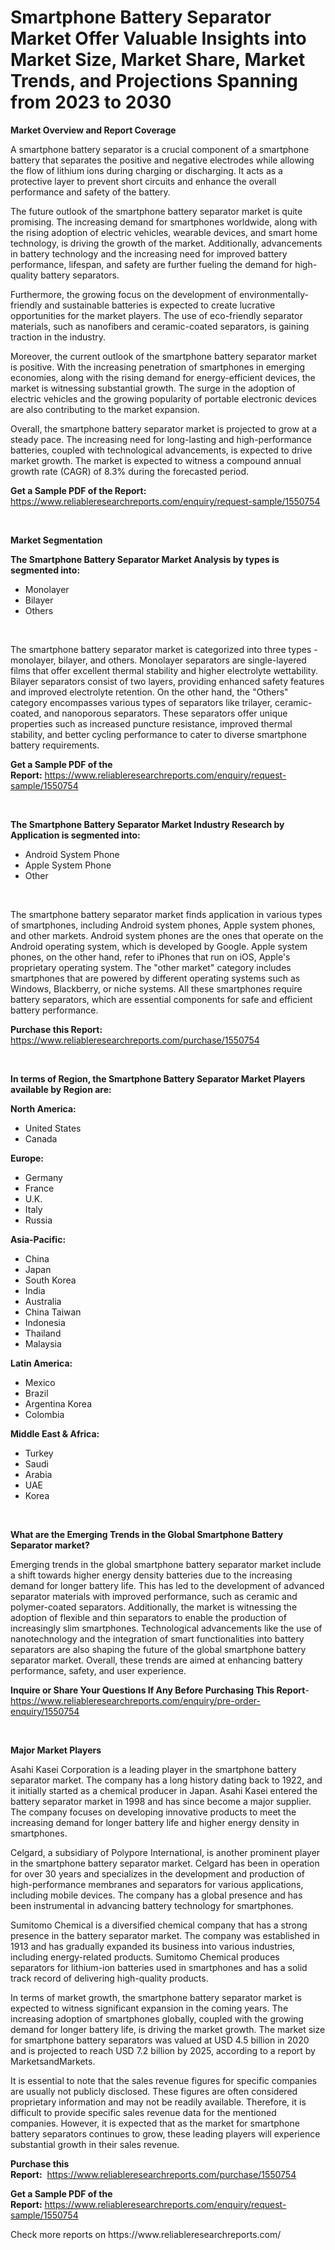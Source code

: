 <p><h1>Smartphone Battery Separator Market Offer Valuable Insights into Market Size, Market Share, Market Trends, and Projections Spanning from 2023 to 2030</h1></p><p><strong>Market Overview and Report Coverage</strong></p>
<p><p>A smartphone battery separator is a crucial component of a smartphone battery that separates the positive and negative electrodes while allowing the flow of lithium ions during charging or discharging. It acts as a protective layer to prevent short circuits and enhance the overall performance and safety of the battery.</p><p>The future outlook of the smartphone battery separator market is quite promising. The increasing demand for smartphones worldwide, along with the rising adoption of electric vehicles, wearable devices, and smart home technology, is driving the growth of the market. Additionally, advancements in battery technology and the increasing need for improved battery performance, lifespan, and safety are further fueling the demand for high-quality battery separators.</p><p>Furthermore, the growing focus on the development of environmentally-friendly and sustainable batteries is expected to create lucrative opportunities for the market players. The use of eco-friendly separator materials, such as nanofibers and ceramic-coated separators, is gaining traction in the industry.</p><p>Moreover, the current outlook of the smartphone battery separator market is positive. With the increasing penetration of smartphones in emerging economies, along with the rising demand for energy-efficient devices, the market is witnessing substantial growth. The surge in the adoption of electric vehicles and the growing popularity of portable electronic devices are also contributing to the market expansion.</p><p>Overall, the smartphone battery separator market is projected to grow at a steady pace. The increasing need for long-lasting and high-performance batteries, coupled with technological advancements, is expected to drive market growth. The market is expected to witness a compound annual growth rate (CAGR) of 8.3% during the forecasted period.</p></p>
<p><strong>Get a Sample PDF of the Report:</strong> <a href="https://www.reliableresearchreports.com/enquiry/request-sample/1550754">https://www.reliableresearchreports.com/enquiry/request-sample/1550754</a></p>
<p>&nbsp;</p>
<p><strong>Market Segmentation</strong></p>
<p><strong>The Smartphone Battery Separator Market Analysis by types is segmented into:</strong></p>
<p><ul><li>Monolayer</li><li>Bilayer</li><li>Others</li></ul></p>
<p>&nbsp;</p>
<p><p>The smartphone battery separator market is categorized into three types - monolayer, bilayer, and others. Monolayer separators are single-layered films that offer excellent thermal stability and higher electrolyte wettability. Bilayer separators consist of two layers, providing enhanced safety features and improved electrolyte retention. On the other hand, the "Others" category encompasses various types of separators like trilayer, ceramic-coated, and nanoporous separators. These separators offer unique properties such as increased puncture resistance, improved thermal stability, and better cycling performance to cater to diverse smartphone battery requirements.</p></p>
<p><strong>Get a Sample PDF of the Report:</strong>&nbsp;<a href="https://www.reliableresearchreports.com/enquiry/request-sample/1550754">https://www.reliableresearchreports.com/enquiry/request-sample/1550754</a></p>
<p>&nbsp;</p>
<p><strong>The Smartphone Battery Separator Market Industry Research by Application is segmented into:</strong></p>
<p><ul><li>Android System Phone</li><li>Apple System Phone</li><li>Other</li></ul></p>
<p>&nbsp;</p>
<p><p>The smartphone battery separator market finds application in various types of smartphones, including Android system phones, Apple system phones, and other markets. Android system phones are the ones that operate on the Android operating system, which is developed by Google. Apple system phones, on the other hand, refer to iPhones that run on iOS, Apple's proprietary operating system. The "other market" category includes smartphones that are powered by different operating systems such as Windows, Blackberry, or niche systems. All these smartphones require battery separators, which are essential components for safe and efficient battery performance.</p></p>
<p><strong>Purchase this Report:</strong>&nbsp; <a href="https://www.reliableresearchreports.com/purchase/1550754">https://www.reliableresearchreports.com/purchase/1550754</a></p>
<p>&nbsp;</p>
<p><strong>In terms of Region, the Smartphone Battery Separator Market Players available by Region are:</strong></p>
<p>
    <p> <strong> North America: </strong>
        <ul>
            <li>United States</li>
            <li>Canada</li>
        </ul>
        </p> 
    <p> <strong> Europe: </strong>
        <ul>
            <li>Germany</li>
            <li>France</li>
            <li>U.K.</li>
            <li>Italy</li>
            <li>Russia</li>
        </ul>
        </p> 
    <p> <strong> Asia-Pacific: </strong>
        <ul>
            <li>China</li>
            <li>Japan</li>
            <li>South Korea</li>
            <li>India</li>
            <li>Australia</li>
            <li>China Taiwan</li>
            <li>Indonesia</li>
            <li>Thailand</li>
            <li>Malaysia</li>
        </ul>
        </p> 
    <p> <strong> Latin America: </strong>
        <ul>
            <li>Mexico</li>
            <li>Brazil</li>
            <li>Argentina Korea</li>
            <li>Colombia</li>
        </ul>
        </p> 
    <p> <strong> Middle East & Africa: </strong>
        <ul>
            <li>Turkey</li>
            <li>Saudi</li>
            <li>Arabia</li>
            <li>UAE</li>
            <li>Korea</li>
        </ul>
    </p>
    </p>
<p>&nbsp;</p>
<p><strong>What are the Emerging Trends in the Global Smartphone Battery Separator market?</strong></p>
<p><p>Emerging trends in the global smartphone battery separator market include a shift towards higher energy density batteries due to the increasing demand for longer battery life. This has led to the development of advanced separator materials with improved performance, such as ceramic and polymer-coated separators. Additionally, the market is witnessing the adoption of flexible and thin separators to enable the production of increasingly slim smartphones. Technological advancements like the use of nanotechnology and the integration of smart functionalities into battery separators are also shaping the future of the global smartphone battery separator market. Overall, these trends are aimed at enhancing battery performance, safety, and user experience.</p></p>
<p><strong>Inquire or Share Your Questions If Any Before Purchasing This Report</strong>- <a href="https://www.reliableresearchreports.com/enquiry/pre-order-enquiry/1550754">https://www.reliableresearchreports.com/enquiry/pre-order-enquiry/1550754</a></p>
<p>&nbsp;</p>
<p><strong>Major Market Players</strong></p>
<p><p>Asahi Kasei Corporation is a leading player in the smartphone battery separator market. The company has a long history dating back to 1922, and it initially started as a chemical producer in Japan. Asahi Kasei entered the battery separator market in 1998 and has since become a major supplier. The company focuses on developing innovative products to meet the increasing demand for longer battery life and higher energy density in smartphones.</p><p>Celgard, a subsidiary of Polypore International, is another prominent player in the smartphone battery separator market. Celgard has been in operation for over 30 years and specializes in the development and production of high-performance membranes and separators for various applications, including mobile devices. The company has a global presence and has been instrumental in advancing battery technology for smartphones.</p><p>Sumitomo Chemical is a diversified chemical company that has a strong presence in the battery separator market. The company was established in 1913 and has gradually expanded its business into various industries, including energy-related products. Sumitomo Chemical produces separators for lithium-ion batteries used in smartphones and has a solid track record of delivering high-quality products.</p><p>In terms of market growth, the smartphone battery separator market is expected to witness significant expansion in the coming years. The increasing adoption of smartphones globally, coupled with the growing demand for longer battery life, is driving the market growth. The market size for smartphone battery separators was valued at USD 4.5 billion in 2020 and is projected to reach USD 7.2 billion by 2025, according to a report by MarketsandMarkets.</p><p>It is essential to note that the sales revenue figures for specific companies are usually not publicly disclosed. These figures are often considered proprietary information and may not be readily available. Therefore, it is difficult to provide specific sales revenue data for the mentioned companies. However, it is expected that as the market for smartphone battery separators continues to grow, these leading players will experience substantial growth in their sales revenue.</p></p>
<p><strong>Purchase this Report:</strong>&nbsp;&nbsp;<a href="https://www.reliableresearchreports.com/purchase/1550754">https://www.reliableresearchreports.com/purchase/1550754</a></p>
<p></p>
<p><strong>Get a Sample PDF of the Report:</strong>&nbsp;<a href="https://www.reliableresearchreports.com/enquiry/request-sample/1550754">https://www.reliableresearchreports.com/enquiry/request-sample/1550754</a></p>
<p>Check more reports on https://www.reliableresearchreports.com/</p>